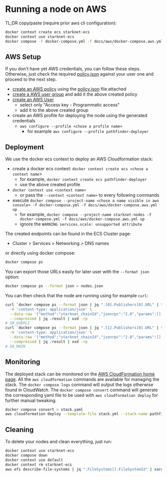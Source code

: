 # Running a node on AWS

TL;DR copy/paste (require prior aws cli configuration):

```bash
docker context create ecs starknet-ecs
docker context use starknet-ecs
docker compose -f docker-compose.yml -f docs/aws/docker-compose.aws.yml up
```

## AWS Setup

If you don't have yet AWS credentials, you can follow these steps. Otherwise, just check the required [policy.json](./policy.json) against your user one and proceed to the next step.

- [create an AWS policy](https://us-east-1.console.aws.amazon.com/iam/home#/policies$new?step=edit) using the [policy.json](./policy.json) file attached
- [create a AWS user group](https://us-east-1.console.aws.amazon.com/iamv2/home?region=eu-west-1#/groups/create) and add it the above created policy
- [create an AWS User](https://us-east-1.console.aws.amazon.com/iam/home#/users$new?step=details)
  - select only "Access key - Programmatic access"
  - add it to the above created group
- create an AWS profile for deploying the node using the generated credentials
  - `aws configure --profile <chose a profile name>`
    - for example `aws configure --profile pathfinder-deployer`

## Deployment

We use the docker ecs context to deploy an AWS Cloudformation stack:

- create a docker ecs context: `docker context create ecs <chose a context name`>
  - for example, `docker context create ecs pathfinder-deployer`
  - use the above created profile
- `docker context use <context name>`
  - or pass the `--context <context name>` to every following commands
- execute `docker compose --project-name <chose a name visible in aws console> -f docker-compose.yml -f docs/aws/docker-compose.aws.yml up`
  - for example, `docker compose --project-name starknet-nodes -f docker-compose.yml -f docs/aws/docker-compose.aws.yml up`
  - ignore the `WARNING services.scale: unsupported attribute`

The created endpoints can be found in the ECS Cluster page:

- Cluster > Services > Networking > DNS names

or directly using docker compose:

```bash
docker compose ps
```

You can export those URLs easily for later user with the `--format json` option:

```bash
docker compose ps --format json > nodes.json
```

You can then check that the node are running using for example `curl`:

```bash
curl `docker compose ps --format json | jq ".[0].Publishers[0].URL" | tr -d '"'` \
  -H 'content-type: application/json' \
  --data-raw '{"method":"starknet_chainId","jsonrpc":"2.0","params":[],"id":0}' \
  --compressed | jq .result | xxd -rp
# SN_GOERLI
curl `docker compose ps --format json | jq ".[1].Publishers[0].URL" | tr -d '"'` \
  -H 'content-type: application/json' \
  --data-raw '{"method":"starknet_chainId","jsonrpc":"2.0","params":[],"id":0}' \
  --compressed | jq .result | xxd -rp
# SN_MAIN
```

## Monitoring

The deployed stack can be monitored on the [AWS CloudFormation home page](https://eu-west-3.console.aws.amazon.com/cloudformation/home).
All the `aws cloudformation` commands are available for managing the stack.
The `docker compose logs` command will output the logs otherwise found in CloudWatch.
The `docker compose convert` command will generate the corresponding yaml file to be used with `aws cloudformation deploy` for further manual tweaking.

```bash
docker compose convert > stack.yaml
aws cloudformation deploy --template-file stack.yml --stack-name pathfinder-node --capabilities CAPABILITY_IAM --profile pathfinder-deployer
```

## Cleaning

To delete your nodes and clean everything, just run:

```bash
docker context use starknet-ecs
docker compose down
docker context use default
docker context rm starknet-ecs
aws efs describe-file-systems | jq ".FileSystems[].FileSystemId" | xargs -L1 aws efs delete-file-system --file-system-id $1
```
